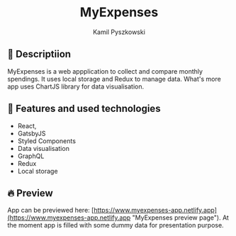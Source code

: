 <h1 align="center">
  MyExpenses
</h1>

<div align="center">Kamil Pyszkowski</div>

## 💫 Descriptiion

MyExpenses is a web appplication to collect and compare monthly spendings. It uses local storage and Redux to manage data. What's more app uses ChartJS library for data visualisation.
	
## 🚀 Features and used technologies
	
* React,
* GatsbyJS
* Styled Components
* Data visualisation
* GraphQL
* Redux
* Local storage

## 🔥 Preview

App can be previewed here: [https://www.myexpenses-app.netlify.app](https://www.myexpenses-app.netlify.app "MyExpenses preview page"). At the moment app is filled with some dummy data for presentation purpose.

